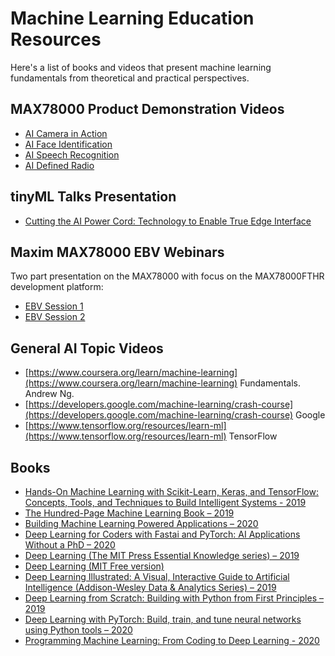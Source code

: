 
# Machine Learning Education Resources

Here's a list of books and videos that present machine learning fundamentals from theoretical and practical perspectives.

## MAX78000 Product Demonstration Videos

- [AI Camera in Action](https://youtu.be/-cavAgCOTfg)
- [AI Face Identification](https://youtu.be/z2Gnyxs8kUk)
- [AI Speech Recognition](https://youtu.be/uMZQYnMXGQ0)
- [AI Defined Radio](https://youtu.be/r9T9Xwdy-Lw)

## tinyML Talks Presentation

- [Cutting the AI Power Cord: Technology to Enable True Edge Interface](https://youtu.be/7B19a1ua3qE)

## Maxim MAX78000 EBV Webinars

Two part presentation on the MAX78000 with focus on the MAX78000FTHR development platform:

- [EBV Session 1](https://www.globalspec.com/events/eventdetails?eventId=2616)
- [EBV Session 2](https://www.globalspec.com/events/eventdetails?eventId=3039)

## General AI Topic Videos

- [https://www.coursera.org/learn/machine-learning](https://www.coursera.org/learn/machine-learning) Fundamentals.  Andrew Ng.
- [https://developers.google.com/machine-learning/crash-course](https://developers.google.com/machine-learning/crash-course)  Google
- [https://www.tensorflow.org/resources/learn-ml](https://www.tensorflow.org/resources/learn-ml) TensorFlow

## Books

- [Hands-On Machine Learning with Scikit-Learn, Keras, and TensorFlow: Concepts, Tools, and Techniques to Build Intelligent Systems - 2019](https://www.amazon.com/Hands-Machine-Learning-Scikit-Learn-TensorFlow/dp/1492032646/ref=sr_1_1?dchild=1&amp;keywords=%E2%80%A2+Hands-On+Machine+Learning+with+Scikit-Learn%2C+Keras%2C+and+TensorFlow%3A+Concepts%2C+Tools%2C+and+Techniques+to+Build+Intelligent+Systems&amp;qid=1607102764&amp;s=books&amp;sr=1-1)
- [The Hundred-Page Machine Learning Book – 2019](https://www.amazon.com/Hundred-Page-Machine-Learning-Book/dp/199957950X/ref=sr_1_3?dchild=1&amp;keywords=The+Hundred-Page+Machine+Learning+Book&amp;qid=1607102722&amp;s=books&amp;sr=1-3)
- [Building Machine Learning Powered Applications – 2020](https://www.amazon.com/Building-Machine-Learning-Powered-Applications/dp/149204511X/ref=sr_1_1?dchild=1&amp;keywords=Building+Machine+Learning+Powered+Applications&amp;qid=1607102700&amp;s=books&amp;sr=1-1)
- [Deep Learning for Coders with Fastai and PyTorch: AI Applications Without a PhD – 2020](https://www.amazon.com/Deep-Learning-Coders-fastai-PyTorch/dp/1492045527/ref=sr_1_1?dchild=1&amp;keywords=%E2%80%A2+Deep+Learning+for+Coders+with+Fastai+and+PyTorch%3A+AI+Applications+Without+a+PhD&amp;qid=1607102672&amp;s=books&amp;sr=1-1)
- [Deep Learning (The MIT Press Essential Knowledge series) – 2019](https://www.amazon.com/Deep-Learning-Press-Essential-Knowledge/dp/0262537559/ref=sr_1_2?dchild=1&amp;keywords=Deep+Learning+%28The+MIT+Press+Essential+Knowledge+series%29&amp;qid=1607102644&amp;s=books&amp;sr=1-2)
- [Deep Learning (MIT Free version)](https://www.deeplearningbook.org/)
- [Deep Learning Illustrated: A Visual, Interactive Guide to Artificial Intelligence (Addison-Wesley Data &amp; Analytics Series) – 2019](https://www.amazon.com/Deep-Learning-Illustrated-Intelligence-Addison-Wesley/dp/0135116694/ref=sr_1_9?dchild=1&amp;keywords=Deep+Learning&amp;qid=1607102487&amp;s=books&amp;sr=1-9)
- [Deep Learning from Scratch: Building with Python from First Principles – 2019](https://www.amazon.com/Deep-Learning-Scratch-Building-Principles/dp/1492041416/ref=sr_1_10?dchild=1&amp;keywords=deep+learning&amp;qid=1607102821&amp;s=books&amp;sr=1-10)
- [Deep Learning with PyTorch: Build, train, and tune neural networks using Python tools – 2020](https://www.amazon.com/Deep-Learning-PyTorch-Eli-Stevens/dp/1617295264/ref=sr_1_17?dchild=1&amp;keywords=deep+learning&amp;qid=1607102821&amp;s=books&amp;sr=1-17)
- [Programming Machine Learning: From Coding to Deep Learning - 2020](https://www.amazon.com/Programming-Machine-Learning-Zero-Deep/dp/1680506609/ref=sr_1_24?dchild=1&amp;keywords=deep+learning&amp;qid=1607102821&amp;s=books&amp;sr=1-24)
